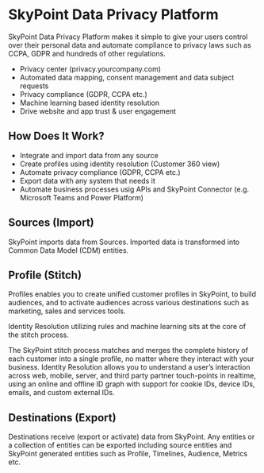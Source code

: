 # SkyPoint Data Privacy Platform 

SkyPoint Data Privacy Platform makes it simple to give your users control over their personal data and automate compliance to privacy laws such as CCPA, GDPR and hundreds of other regulations.

- Privacy center (privacy.yourcompany.com)
- Automated data mapping, consent management and data subject requests
- Privacy compliance (GDPR, CCPA etc.)
- Machine learning based identity resolution
- Drive website and app trust & user engagement

## How Does It Work?

- Integrate and import data from any source
- Create profiles using identity resolution (Customer 360 view)
- Automate privacy compliance (GDPR, CCPA etc.)
- Export data with any system that needs it 
- Automate business processes usig APIs and SkyPoint Connector (e.g. Microsoft Teams and Power Platform) 

## Sources (Import)

SkyPoint imports data from Sources. Imported data is transformed into Common Data Model (CDM) entities. 

## Profile (Stitch)

Profiles enables you to create unified customer profiles in SkyPoint, to build audiences, and to activate audiences across various destinations such as marketing, sales and services tools.

Identity Resolution utilizing rules and machine learning sits at the core of the stitch process. 

The SkyPoint stitch process matches and merges the complete history of each customer into a single profile, no matter where they interact with your business. Identity Resolution allows you to understand a user’s interaction across web, mobile, server, and third party partner touch-points in realtime, using an online and offline ID graph with support for cookie IDs, device IDs, emails, and custom external IDs.

## Destinations (Export)

Destinations receive (export or activate) data from SkyPoint. Any entities or a collection of entities can be exported including source entities and SkyPoint generated entities such as Profile, Timelines, Audience, Metrics etc. 
